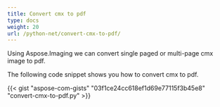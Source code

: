 ```yaml
---
title: Convert cmx to pdf
type: docs
weight: 20
url: /python-net/convert-cmx-to-pdf/
---
```


Using Aspose.Imaging we can convert single paged or multi-page cmx image to pdf.

The following code snippet shows you how to convert cmx to pdf.

{{< gist "aspose-com-gists" "03f1ce24cc618ef1d69e77115f3b45e8" "convert-cmx-to-pdf.py" >}}
